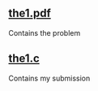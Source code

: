 ## [the1.pdf](https://github.com/e-hengirmen/METU/blob/master/CENG140/the1/the1.pdf)
Contains the problem
## [the1.c](https://github.com/e-hengirmen/METU/blob/master/CENG140/the1/the1.c)
Contains my submission
